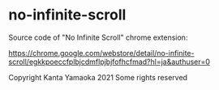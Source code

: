 # no-infinite-scroll
Source code of "No Infinite Scroll" chrome extension:

https://chrome.google.com/webstore/detail/no-infinite-scroll/egkkpoeccfplbjcdmflpjbjfofhcfmad?hl=ja&authuser=0


Copyright Kanta Yamaoka 2021
Some rights reserved
